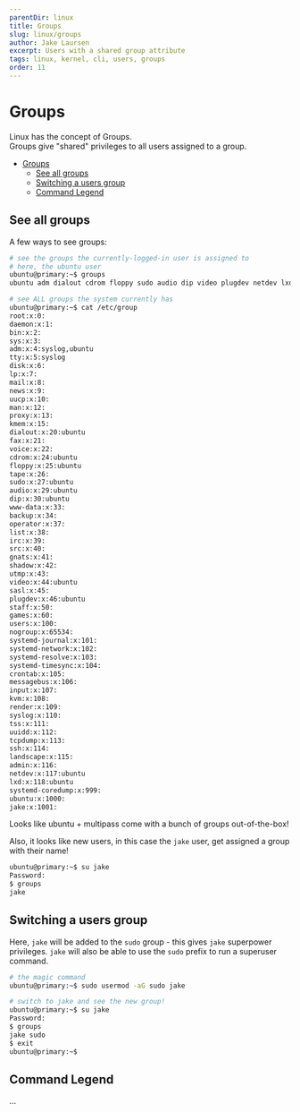 ```yaml
---
parentDir: linux
title: Groups
slug: linux/groups
author: Jake Laursen
excerpt: Users with a shared group attribute
tags: linux, kernel, cli, users, groups
order: 11
---
```


# Groups
Linux has the concept of Groups.  
Groups give "shared" privileges to all users assigned to a group.  

- [Groups](#groups)
  - [See all groups](#see-all-groups)
  - [Switching a users group](#switching-a-users-group)
  - [Command Legend](#command-legend)

## See all groups
A few ways to see groups:
```bash
# see the groups the currently-logged-in user is assigned to
# here, the ubuntu user
ubuntu@primary:~$ groups
ubuntu adm dialout cdrom floppy sudo audio dip video plugdev netdev lxd

# see ALL groups the system currently has
ubuntu@primary:~$ cat /etc/group
root:x:0:
daemon:x:1:
bin:x:2:
sys:x:3:
adm:x:4:syslog,ubuntu
tty:x:5:syslog
disk:x:6:
lp:x:7:
mail:x:8:
news:x:9:
uucp:x:10:
man:x:12:
proxy:x:13:
kmem:x:15:
dialout:x:20:ubuntu
fax:x:21:
voice:x:22:
cdrom:x:24:ubuntu
floppy:x:25:ubuntu
tape:x:26:
sudo:x:27:ubuntu
audio:x:29:ubuntu
dip:x:30:ubuntu
www-data:x:33:
backup:x:34:
operator:x:37:
list:x:38:
irc:x:39:
src:x:40:
gnats:x:41:
shadow:x:42:
utmp:x:43:
video:x:44:ubuntu
sasl:x:45:
plugdev:x:46:ubuntu
staff:x:50:
games:x:60:
users:x:100:
nogroup:x:65534:
systemd-journal:x:101:
systemd-network:x:102:
systemd-resolve:x:103:
systemd-timesync:x:104:
crontab:x:105:
messagebus:x:106:
input:x:107:
kvm:x:108:
render:x:109:
syslog:x:110:
tss:x:111:
uuidd:x:112:
tcpdump:x:113:
ssh:x:114:
landscape:x:115:
admin:x:116:
netdev:x:117:ubuntu
lxd:x:118:ubuntu
systemd-coredump:x:999:
ubuntu:x:1000:
jake:x:1001:
``` 
Looks like ubuntu + multipass come with a bunch of groups out-of-the-box!  

Also, it looks like new users, in this case the `jake` user, get assigned a group with their name!
```bash
ubuntu@primary:~$ su jake
Password: 
$ groups
jake
```

## Switching a users group
Here, `jake` will be added to the `sudo` group - this gives `jake` superpower privileges. `jake` will also be able to use the `sudo` prefix to run a superuser command.   
```bash
# the magic command
ubuntu@primary:~$ sudo usermod -aG sudo jake

# switch to jake and see the new group!
ubuntu@primary:~$ su jake
Password: 
$ groups
jake sudo
$ exit
ubuntu@primary:~$ 
```

## Command Legend
...
